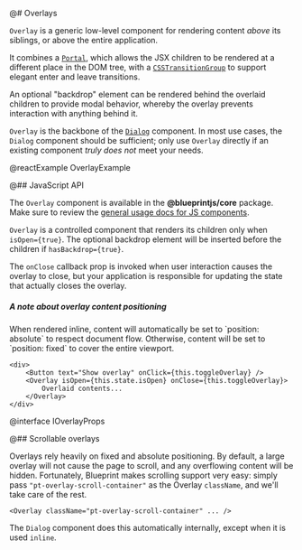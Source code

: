 @# Overlays

`Overlay` is a generic low-level component for rendering content _above_ its siblings, or above the
entire application.

It combines a [`Portal`](#components.portal.js), which allows the JSX children to be rendered at a
different place in the DOM tree, with a
[`CSSTransitionGroup`](https://facebook.github.io/react/docs/animation.html) to support elegant
enter and leave transitions.

An optional "backdrop" element can be rendered behind the overlaid children to provide modal
behavior, whereby the overlay prevents interaction with anything behind it.

`Overlay` is the backbone of the [`Dialog`](#components.dialog) component. In most use cases, the
`Dialog` component should be sufficient; only use `Overlay` directly if an existing component _truly
does not_ meet your needs.

@reactExample OverlayExample

@## JavaScript API

The `Overlay` component is available in the __@blueprintjs/core__ package.
Make sure to review the [general usage docs for JS components](#components.usage).

`Overlay` is a controlled component that renders its children only when `isOpen={true}`. The
optional backdrop element will be inserted before the children if `hasBackdrop={true}`.

The `onClose` callback prop is invoked when user interaction causes the overlay to close,
but your application is responsible for updating the state that actually closes the overlay.

<div class="pt-callout pt-intent-primary pt-icon-info-sign">
    <h5>A note about overlay content positioning</h5>
    When rendered inline, content will automatically be set to `position: absolute` to respect
    document flow. Otherwise, content will be set to `position: fixed` to cover the entire viewport.
</div>

```
<div>
    <Button text="Show overlay" onClick={this.toggleOverlay} />
    <Overlay isOpen={this.state.isOpen} onClose={this.toggleOverlay}>
        Overlaid contents...
    </Overlay>
</div>
```

@interface IOverlayProps

@## Scrollable overlays

Overlays rely heavily on fixed and absolute positioning. By default, a large overlay will not cause
the page to scroll, and any overflowing content will be hidden. Fortunately, Blueprint makes
scrolling support very easy: simply pass `"pt-overlay-scroll-container"` as the Overlay `className`,
and we'll take care of the rest.

```
<Overlay className="pt-overlay-scroll-container" ... />
```

The `Dialog` component does this automatically internally, except when it is used `inline`.
